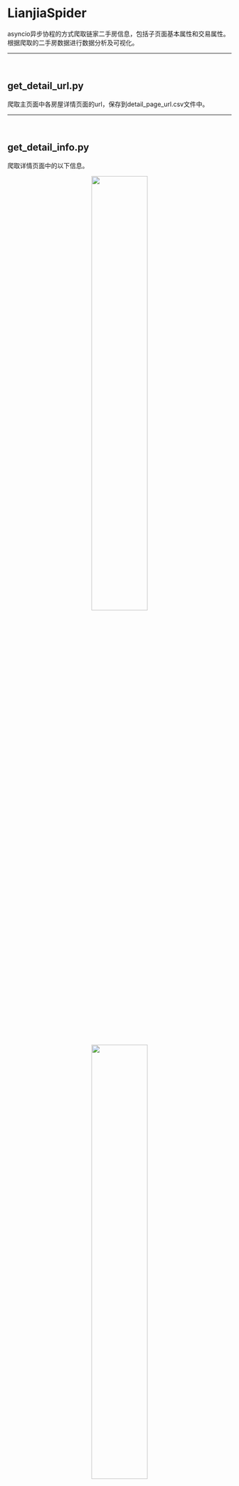 # LianjiaSpider
asyncio异步协程的方式爬取链家二手房信息，包括子页面基本属性和交易属性。根据爬取的二手房数据进行数据分析及可视化。

---
<br>

## get_detail_url.py
爬取主页面中各房屋详情页面的url，保存到detail_page_url.csv文件中。

---
<br>

## get_detail_info.py
爬取详情页面中的以下信息。
<center><img src="https://img-blog.csdnimg.cn/20210530142749561.png?x-oss-process=image/watermark,type_ZmFuZ3poZW5naGVpdGk,shadow_10,text_aHR0cHM6Ly9ibG9nLmNzZG4ubmV0L3FxXzQzOTY1NzA4,size_16,color_FFFFFF,t_70" width=50%></center>
<center><img src="https://img-blog.csdnimg.cn/20210530142957853.png?x-oss-process=image/watermark,type_ZmFuZ3poZW5naGVpdGk,shadow_10,text_aHR0cHM6Ly9ibG9nLmNzZG4ubmV0L3FxXzQzOTY1NzA4,size_16,color_FFFFFF,t_70" width=50%></center>
将爬取的房屋信息保存到house_info.csv中。

## 武汉二手房可视化.ipynb
对爬取的数据进行分析及可视化。
可视化图形：
![在这里插入图片描述](https://img-blog.csdnimg.cn/20210604092709907.png?x-oss-process=image/watermark,type_ZmFuZ3poZW5naGVpdGk,shadow_10,text_aHR0cHM6Ly9ibG9nLmNzZG4ubmV0L3FxXzQzOTY1NzA4,size_16,color_FFFFFF,t_70#pic_center)
![在这里插入图片描述](https://img-blog.csdnimg.cn/20210604094930106.gif#pic_center)
![在这里插入图片描述](https://img-blog.csdnimg.cn/20210604101022297.gif#pic_center)
![在这里插入图片描述](https://img-blog.csdnimg.cn/20210604151833749.png?x-oss-process=image/watermark,type_ZmFuZ3poZW5naGVpdGk,shadow_10,text_aHR0cHM6Ly9ibG9nLmNzZG4ubmV0L3FxXzQzOTY1NzA4,size_16,color_FFFFFF,t_70#pic_center)
![在这里插入图片描述](https://img-blog.csdnimg.cn/20210604105242100.png?x-oss-process=image/watermark,type_ZmFuZ3poZW5naGVpdGk,shadow_10,text_aHR0cHM6Ly9ibG9nLmNzZG4ubmV0L3FxXzQzOTY1NzA4,size_16,color_FFFFFF,t_70#pic_center)
![在这里插入图片描述](https://img-blog.csdnimg.cn/20210604111251379.gif#pic_center)
![在这里插入图片描述](https://img-blog.csdnimg.cn/20210604112809258.gif?#pic_center)
![在这里插入图片描述](https://img-blog.csdnimg.cn/2021060411374613.png?x-oss-process=image/watermark,type_ZmFuZ3poZW5naGVpdGk,shadow_10,text_aHR0cHM6Ly9ibG9nLmNzZG4ubmV0L3FxXzQzOTY1NzA4,size_16,color_FFFFFF,t_70#pic_center)
![在这里插入图片描述](https://img-blog.csdnimg.cn/20210604141358276.gif#pic_center)
![在这里插入图片描述](https://img-blog.csdnimg.cn/20210604142107512.gif#pic_center)
![在这里插入图片描述](https://img-blog.csdnimg.cn/20210604142757311.gif#pic_center)
![在这里插入图片描述](https://img-blog.csdnimg.cn/20210604150023996.gif#pic_center)
